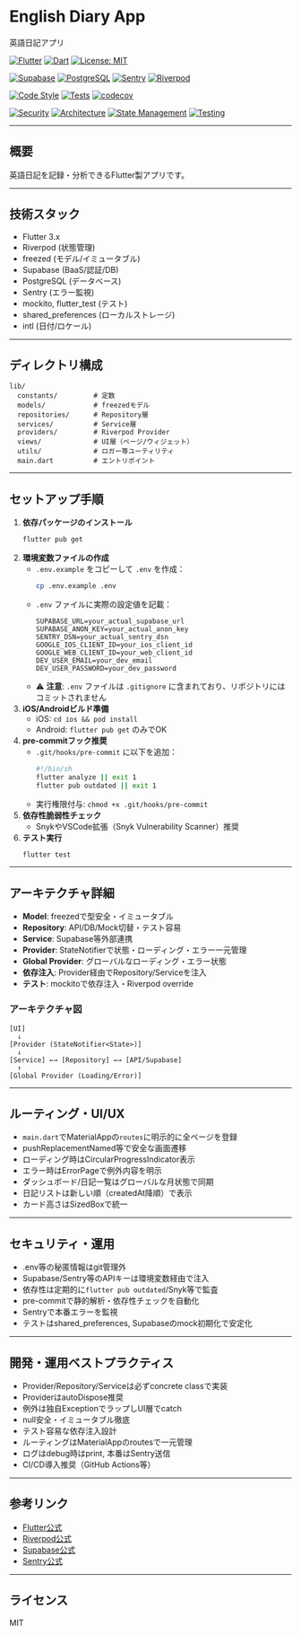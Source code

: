 # English Diary App

英語日記アプリ

<!-- プラットフォーム & 技術スタックバッジ -->
[![Flutter](https://img.shields.io/badge/Flutter-3.24.3-02569B?style=flat&logo=flutter&logoColor=white)](https://flutter.dev)
[![Dart](https://img.shields.io/badge/Dart-3.7.2+-0175C2?style=flat&logo=dart&logoColor=white)](https://dart.dev)
[![License: MIT](https://img.shields.io/badge/License-MIT-yellow.svg)](https://opensource.org/licenses/MIT)

<!-- バックエンド & サービスバッジ -->
[![Supabase](https://img.shields.io/badge/Supabase-3ECF8E?style=flat&logo=supabase&logoColor=white)](https://supabase.com)
[![PostgreSQL](https://img.shields.io/badge/PostgreSQL-336791?style=flat&logo=postgresql&logoColor=white)](https://www.postgresql.org/)
[![Sentry](https://img.shields.io/badge/Sentry-362D59?style=flat&logo=sentry&logoColor=white)](https://sentry.io)
[![Riverpod](https://img.shields.io/badge/Riverpod-2.6.1-blue?style=flat)](https://riverpod.dev)

<!-- 開発ツール & 品質バッジ -->
[![Code Style](https://img.shields.io/badge/code%20style-flutter--lints-blue)](https://pub.dev/packages/flutter_lints)
[![Tests](https://img.shields.io/badge/tests-470+-green)](https://github.com/miurataiga/english-diary-app/actions)
[![codecov](https://codecov.io/gh/miurataiga/english-diary-app/branch/main/graph/badge.svg?token=YOUR_CODECOV_TOKEN)](https://codecov.io/gh/miurataiga/english-diary-app)

<!-- セキュリティ & アーキテクチャバッジ -->
[![Security](https://img.shields.io/badge/security-environment%20variables-orange?style=flat&logo=security&logoColor=white)](#セキュリティ運用)
[![Architecture](https://img.shields.io/badge/architecture-Repository%20Pattern-purple?style=flat)](#アーキテクチャ詳細)
[![State Management](https://img.shields.io/badge/state-Riverpod%20StateNotifier-blue?style=flat)](https://riverpod.dev)
[![Testing](https://img.shields.io/badge/testing-mockito%20%2B%20flutter__test-green?style=flat)](https://pub.dev/packages/mockito)

---

## 概要

英語日記を記録・分析できるFlutter製アプリです。

---

## 技術スタック
- Flutter 3.x
- Riverpod (状態管理)
- freezed (モデル/イミュータブル)
- Supabase (BaaS/認証/DB)
- PostgreSQL (データベース)
- Sentry (エラー監視)
- mockito, flutter_test (テスト)
- shared_preferences (ローカルストレージ)
- intl (日付/ロケール)

---

## ディレクトリ構成

```
lib/
  constants/         # 定数
  models/            # freezedモデル
  repositories/      # Repository層
  services/          # Service層
  providers/         # Riverpod Provider
  views/             # UI層（ページ/ウィジェット）
  utils/             # ロガー等ユーティリティ
  main.dart          # エントリポイント
```

---

## セットアップ手順

1. **依存パッケージのインストール**
   ```sh
   flutter pub get
   ```
2. **環境変数ファイルの作成**
   - `.env.example` をコピーして `.env` を作成：
     ```sh
     cp .env.example .env
     ```
   - `.env` ファイルに実際の設定値を記載：
     ```env
     SUPABASE_URL=your_actual_supabase_url
     SUPABASE_ANON_KEY=your_actual_anon_key
     SENTRY_DSN=your_actual_sentry_dsn
     GOOGLE_IOS_CLIENT_ID=your_ios_client_id
     GOOGLE_WEB_CLIENT_ID=your_web_client_id
     DEV_USER_EMAIL=your_dev_email
     DEV_USER_PASSWORD=your_dev_password
     ```
   - ⚠️ **注意**: `.env` ファイルは `.gitignore` に含まれており、リポジトリにはコミットされません
3. **iOS/Androidビルド準備**
   - iOS: `cd ios && pod install`
   - Android: `flutter pub get` のみでOK
4. **pre-commitフック推奨**
   - `.git/hooks/pre-commit` に以下を追加：
     ```sh
     #!/bin/sh
     flutter analyze || exit 1
     flutter pub outdated || exit 1
     ```
   - 実行権限付与: `chmod +x .git/hooks/pre-commit`
5. **依存性脆弱性チェック**
   - SnykやVSCode拡張（Snyk Vulnerability Scanner）推奨
6. **テスト実行**
   ```sh
   flutter test
   ```

---

## アーキテクチャ詳細

- **Model**: freezedで型安全・イミュータブル
- **Repository**: API/DB/Mock切替・テスト容易
- **Service**: Supabase等外部連携
- **Provider**: StateNotifier<State>で状態・ローディング・エラー一元管理
- **Global Provider**: グローバルなローディング・エラー状態
- **依存注入**: Provider経由でRepository/Serviceを注入
- **テスト**: mockitoで依存注入・Riverpod override

### アーキテクチャ図
```
[UI]
  ↓
[Provider (StateNotifier<State>)]
  ↓
[Service] ←→ [Repository] ←→ [API/Supabase]
  ↑
[Global Provider (Loading/Error)]
```

---

## ルーティング・UI/UX
- `main.dart`でMaterialAppの`routes`に明示的に全ページを登録
- pushReplacementNamed等で安全な画面遷移
- ローディング時はCircularProgressIndicator表示
- エラー時はErrorPageで例外内容を明示
- ダッシュボード/日記一覧はグローバルな月状態で同期
- 日記リストは新しい順（createdAt降順）で表示
- カード高さはSizedBoxで統一

---

## セキュリティ・運用
- .env等の秘匿情報はgit管理外
- Supabase/Sentry等のAPIキーは環境変数経由で注入
- 依存性は定期的に`flutter pub outdated`/Snyk等で監査
- pre-commitで静的解析・依存性チェックを自動化
- Sentryで本番エラーを監視
- テストはshared_preferences, Supabaseのmock初期化で安定化

---

## 開発・運用ベストプラクティス
- Provider/Repository/Serviceは必ずconcrete classで実装
- ProviderはautoDispose推奨
- 例外は独自ExceptionでラップしUI層でcatch
- null安全・イミュータブル徹底
- テスト容易な依存注入設計
- ルーティングはMaterialAppのroutesで一元管理
- ログはdebug時はprint, 本番はSentry送信
- CI/CD導入推奨（GitHub Actions等）

---

## 参考リンク
- [Flutter公式](https://docs.flutter.dev/)
- [Riverpod公式](https://riverpod.dev/)
- [Supabase公式](https://supabase.com/docs)
- [Sentry公式](https://docs.sentry.io/platforms/flutter/)

---

## ライセンス
MIT
